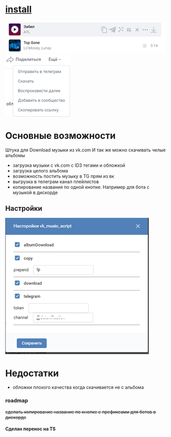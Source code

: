 # [install](https://raw.githubusercontent.com/Slowmoney/vk_music_script/master/dist/script.user.js)

![Inline](/img/inline.png)
![Album](/img/album.png)

# Основные возможности
Штука для Download музыки из vk.com
И так же можно скачивать челые альбомы
- загрузка музыки с vk.com c ID3 тегами и обложкой
- загрузка целого альбома
- возможность постить музыку в TG прям из вк
- выгрузка в телеграм канал плейлистов
- копирование названия по одной кнопке. Например для бота с музыкой в дискорде
## Настройки

![Settings](/img/settings.png)

# Недостатки
- обложки плохого качества когда скачивается не с альбома

### roadmap
~~сделать копирование название по кнопке с префиксами для ботов в дискорде~~

#### Сделан перенос на TS